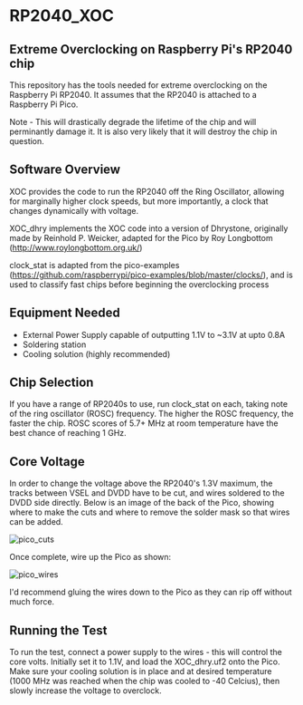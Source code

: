 # RP2040_XOC
Extreme Overclocking on Raspberry Pi's RP2040 chip
-

This repository has the tools needed for extreme overclocking on the Raspberry Pi RP2040. It assumes that the RP2040 is attached to a Raspberry Pi Pico.

Note - This will drastically degrade the lifetime of the chip and will perminantly damage it. It is also very likely that it will destroy the chip in question.

Software Overview
-
XOC provides the code to run the RP2040 off the Ring Oscillator, allowing for marginally higher clock speeds, but more importantly, a clock that changes dynamically with voltage.

XOC_dhry implements the XOC code into a version of Dhrystone, originally made by Reinhold P. Weicker, adapted for the Pico by Roy Longbottom (http://www.roylongbottom.org.uk/)

clock_stat is adapted from the pico-examples (https://github.com/raspberrypi/pico-examples/blob/master/clocks/), and is used to classify fast chips before beginning the overclocking process

Equipment Needed
-
- External Power Supply capable of outputting 1.1V to ~3.1V at upto 0.8A
- Soldering station
- Cooling solution (highly recommended)

Chip Selection
-
If you have a range of RP2040s to use, run clock_stat on each, taking note of the ring oscillator (ROSC) frequency. The higher the ROSC frequency, the faster the chip. ROSC scores of 5.7+ MHz at room temperature have the best chance of reaching 1 GHz.

Core Voltage
-
In order to change the voltage above the RP2040's 1.3V maximum, the tracks between VSEL and DVDD have to be cut, and wires soldered to the DVDD side directly. Below is an image of the back of the Pico, showing where to make the cuts and where to remove the solder mask so that wires can be added.

![pico_cuts](https://user-images.githubusercontent.com/90688786/182658671-93774245-2f2b-40a4-9812-dbc2e473a091.jpg)

Once complete, wire up the Pico as shown:

![pico_wires](https://user-images.githubusercontent.com/90688786/182658692-372361a0-5ee4-4112-bdee-607766f8bac3.jpg)

I'd recommend gluing the wires down to the Pico as they can rip off without much force.

Running the Test
-
To run the test, connect a power supply to the wires - this will control the core volts. Initially set it to 1.1V, and load the XOC_dhry.uf2 onto the Pico. Make sure your cooling solution is in place and at desired temperature (1000 MHz was reached when the chip was cooled to -40 Celcius), then slowly increase the voltage to overclock.

